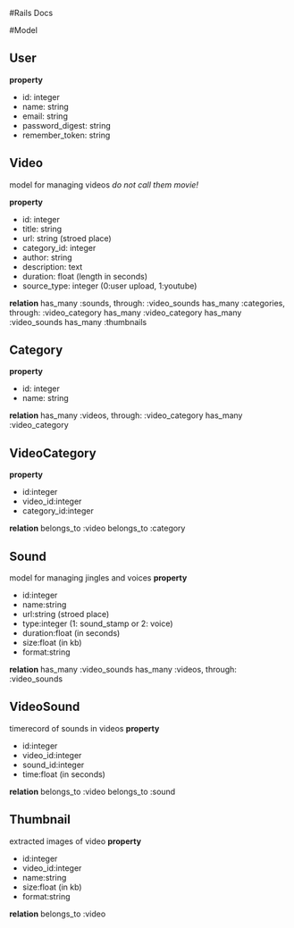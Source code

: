 #Rails Docs

#Model

## User

**property**
 - id: integer
 - name: string
 - email: string
 - password_digest: string
 - remember_token: string

## Video

model for managing videos
*do not call them movie!*

**property**
 - id: integer
 - title: string
 - url: string (stroed place)
 - category_id: integer
 - author: string
 - description: text
 - duration: float (length in seconds)
 - source_type: integer (0:user upload, 1:youtube)

**relation**
has_many :sounds, through: :video_sounds
has_many :categories, through: :video_category
has_many :video_category
has_many :video_sounds 
has_many :thumbnails


## Category

**property**
 - id: integer
 - name: string

**relation**
has_many :videos, through: :video_category
has_many :video_category

## VideoCategory
**property**
 - id:integer
 - video_id:integer
 - category_id:integer
 
**relation**
belongs_to :video
belongs_to :category


## Sound
model for managing jingles and voices
**property**
 - id:integer
 - name:string
 - url:string (stroed place)
 - type:integer (1: sound_stamp or 2: voice)
 - duration:float (in seconds)
 - size:float (in kb)
 - format:string

**relation**
has_many :video_sounds
has_many :videos, through: :video_sounds

## VideoSound
timerecord of sounds in videos
**property**
 - id:integer
 - video_id:integer
 - sound_id:integer
 - time:float (in seconds)
 
**relation**
belongs_to :video
belongs_to :sound

## Thumbnail
extracted images of video
**property**
 - id:integer
 - video_id:integer
 - name:string
 - size:float (in kb)
 - format:string

**relation**
belongs_to :video



